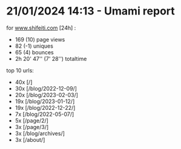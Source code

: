 # 21/01/2024 14:13 - Umami report
for www.shifeiti.com [24h] :

 - 169 (10) page views
 - 82 (-1) uniques
 - 65 (4) bounces
 - 2h 20' 47'' (7' 28'') totaltime


top 10 urls:
 - 40x [/]
 - 30x [/blog/2022-12-09/]
 - 20x [/blog/2023-02-03/]
 - 19x [/blog/2023-01-12/]
 - 19x [/blog/2022-12-22/]
 - 7x [/blog/2022-05-07/]
 - 5x [/page/2/]
 - 3x [/page/3/]
 - 3x [/blog/archives/]
 - 3x [/about/]


